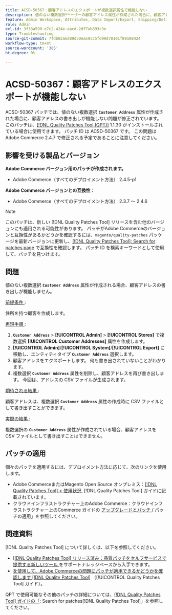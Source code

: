 ```yaml
---
title: ACSD-50367：顧客アドレスのエクスポートが複数選択属性で機能しない
description: 値のない複数選択**ーザーの顧客アドレス属性が作成された場合に、顧客アドレスの書き出しが機能しないAdobe Commerceの問題を修正するため**ACSD-50367 パッチを適用します。
feature: Admin Workspace, Attributes, Data Import/Export, Shipping/Delivery
role: Admin
exl-id: 3f33a590-e7c2-424e-aacd-2df7ab893c3e
type: Troubleshooting
source-git-commit: 7fdb02a6d89d50ea593c5fd99d78101f89198424
workflow-type: tm+mt
source-wordcount: '385'
ht-degree: 0%

---
```


# ACSD-50367：顧客アドレスのエクスポートが機能しない

ACSD-50367 パッチでは、値のない複数選択 **`Customer Address`** 属性が作成された場合に、顧客アドレスの書き出しが機能しない問題が修正されています。 このパッチは、[[!DNL Quality Patches Tool (QPT)]](https://experienceleague.adobe.com/ja/docs/commerce-operations/tools/quality-patches-tool/quality-patches-tool-to-self-serve-quality-patches) 1.1.30 がインストールされている場合に使用できます。 パッチ ID は ACSD-50367 です。 この問題はAdobe Commerce 2.4.7 で修正される予定であることに注意してください。

## 影響を受ける製品とバージョン

**Adobe Commerce バージョン用のパッチが作成されます。**

* Adobe Commerce（すべてのデプロイメント方法） 2.4.5-p1

**Adobe Commerce バージョンとの互換性：**

* Adobe Commerce（すべてのデプロイメント方法） 2.3.7 ～ 2.4.6

>[!NOTE]
>
>このパッチは、新しい [!DNL Quality Patches Tool] リリースを含む他のバージョンにも適用される可能性があります。 パッチがAdobe Commerceのバージョンと互換性があるかどうかを確認するには、`magento/quality-patches` パッケージを最新バージョンに更新し、[[!DNL Quality Patches Tool]: Search for patches page](https://experienceleague.adobe.com/tools/commerce-quality-patches/index.html?lang=ja) で互換性を確認します。 パッチ ID を検索キーワードとして使用して、パッチを見つけます。

## 問題

値のない複数選択 **`Customer Address`** 属性が作成される場合、顧客アドレスの書き出しが機能しません。

<u> 前提条件 </u>:

住所を持つ顧客を作成します。

<u> 再現手順 </u>:

1. **`Customer Address`** > **[!UICONTROL Admin]** > **[!UICONTROL Stores]** で複数選択 **[!UICONTROL Customer Addresses]** 属性を作成します。
1. **[!UICONTROL Admin]**/**[!UICONTROL System]**/**[!UICONTROL Export]** に移動し、エンティティタイプ **`Customer Address`** 選択します。
1. 顧客アドレスをエクスポートします。 何も書き出されていないことがわかります。
1. 複数選択 **`Customer Address`** 属性を削除し、顧客アドレスを再び書き出します。 今回は、アドレスの CSV ファイルが生成されます。

<u> 期待される結果 </u>:

顧客アドレスは、複数選択 **`Customer Address`** 属性の作成時に CSV ファイルとして書き出すことができます。

<u> 実際の結果 </u>:

複数選択の **`Customer Address`** 属性が作成されている場合、顧客アドレスを CSV ファイルとして書き出すことはできません。

## パッチの適用

個々のパッチを適用するには、デプロイメント方法に応じて、次のリンクを使用します。

* Adobe CommerceまたはMagento Open Source オンプレミス：[[!DNL Quality Patches Tool] > 使用状況 &#x200B;](/help/tools/quality-patches-tool/usage.md) [!DNL Quality Patches Tool] ガイドに記載されています。
* クラウドインフラストラクチャー上のAdobe Commerce：クラウドインフラストラクチャー上のCommerce ガイドの [&#x200B; アップグレードとパッチ &#x200B;](https://experienceleague.adobe.com/docs/commerce-cloud-service/user-guide/develop/upgrade/apply-patches.html?lang=ja)/ パッチの適用」を参照してください。

## 関連資料

[!DNL Quality Patches Tool] について詳しくは、以下を参照してください。

* [[!DNL Quality Patches Tool]  リリース済み：品質パッチをセルフサービスで提供する新しいツール &#x200B;](https://experienceleague.adobe.com/ja/docs/commerce-operations/tools/quality-patches-tool/quality-patches-tool-to-self-serve-quality-patches) をサポートナレッジベースから入手できます。
* [&#x200B; を使用して、Adobe Commerceの問題にパッチが適用できるかどうかを確認します  [!DNL Quality Patches Tool]](/help/tools/quality-patches-tool/patches-available-in-qpt/check-patch-for-magento-issue-with-magento-quality-patches.md) （[!UICONTROL Quality Patches Tool] ガイド）。


QPT で使用可能なその他のパッチの詳細については、[[!DNL Quality Patches Tool] ガイドの「](https://experienceleague.adobe.com/tools/commerce-quality-patches/index.html?lang=ja): Search for patches[!DNL Quality Patches Tool]」を参照してください。
